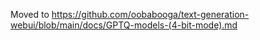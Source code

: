 Moved to https://github.com/oobabooga/text-generation-webui/blob/main/docs/GPTQ-models-(4-bit-mode).md